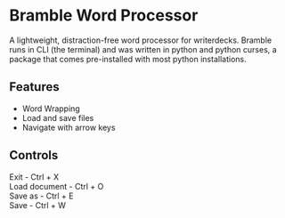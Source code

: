 # Bramble Word Processor

A lightweight, distraction-free word processor for writerdecks. Bramble runs in CLI (the terminal) and was written in python and python curses, a package that comes pre-installed with most python installations.

## Features
 - Word Wrapping
 - Load and save files
 - Navigate with arrow keys

## Controls
Exit - Ctrl + X  
Load document - Ctrl + O  
Save as - Ctrl + E  
Save - Ctrl + W  
